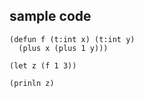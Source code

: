 ## sample code
```
(defun f (t:int x) (t:int y)
  (plus x (plus 1 y)))

(let z (f 1 3))

(prinln z)
```
